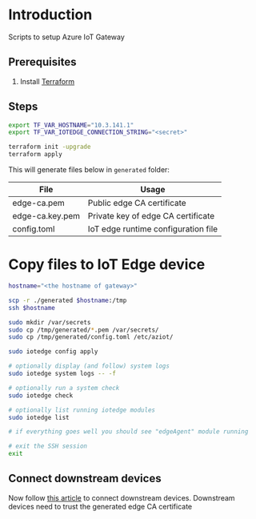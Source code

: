 # Introduction

Scripts to setup Azure IoT Gateway

## Prerequisites

1. Install [Terraform](https://learn.hashicorp.com/tutorials/terraform/install-cli)

## Steps

```bash
export TF_VAR_HOSTNAME="10.3.141.1"
export TF_VAR_IOTEDGE_CONNECTION_STRING="<secret>"

terraform init -upgrade
terraform apply
```

This will generate files below in `generated` folder:

| File            | Usage                               |
| --------------- | ----------------------------------- |
| edge-ca.pem     | Public edge CA certificate          |
| edge-ca.key.pem | Private key of edge CA certificate  |
| config.toml     | IoT edge runtime configuration file |

# Copy files to IoT Edge device

```bash
hostname="<the hostname of gateway>"

scp -r ./generated $hostname:/tmp
ssh $hostname

sudo mkdir /var/secrets
sudo cp /tmp/generated/*.pem /var/secrets/
sudo cp /tmp/generated/config.toml /etc/aziot/

sudo iotedge config apply

# optionally display (and follow) system logs
sudo iotedge system logs -- -f

# optionally run a system check
sudo iotedge check

# optionally list running iotedge modules
sudo iotedge list

# if everything goes well you should see "edgeAgent" module running

# exit the SSH session
exit
```

## Connect downstream devices

Now follow [this article](https://docs.microsoft.com/en-us/azure/iot-edge/how-to-connect-downstream-device?view=iotedge-2020-11) to connect downstream devices. Downstream devices need to trust the generated edge CA certificate
